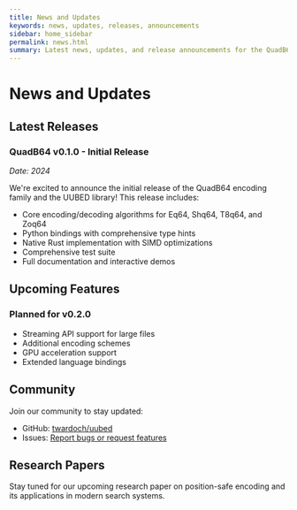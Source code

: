 ```yaml
---
title: News and Updates
keywords: news, updates, releases, announcements
sidebar: home_sidebar
permalink: news.html
summary: Latest news, updates, and release announcements for the QuadB64 project.
---
```


# News and Updates

## Latest Releases

### QuadB64 v0.1.0 - Initial Release
*Date: 2024*

We're excited to announce the initial release of the QuadB64 encoding family and the UUBED library! This release includes:

- Core encoding/decoding algorithms for Eq64, Shq64, T8q64, and Zoq64
- Python bindings with comprehensive type hints
- Native Rust implementation with SIMD optimizations
- Comprehensive test suite
- Full documentation and interactive demos

## Upcoming Features

### Planned for v0.2.0
- Streaming API support for large files
- Additional encoding schemes
- GPU acceleration support
- Extended language bindings

## Community

Join our community to stay updated:
- GitHub: [twardoch/uubed](https://github.com/twardoch/uubed)
- Issues: [Report bugs or request features](https://github.com/twardoch/uubed/issues)

## Research Papers

Stay tuned for our upcoming research paper on position-safe encoding and its applications in modern search systems.
